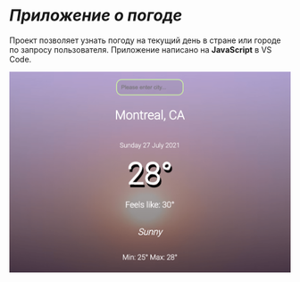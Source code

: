 # _Приложение о погоде_

Проект позволяет узнать погоду на текущий день в стране или городе по запросу пользователя. Приложение написано на __JavaScript__ в VS Code.

![Фото]( /image/pic_1.png)

